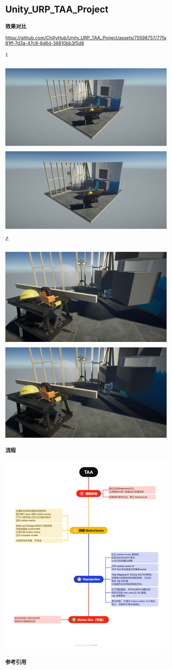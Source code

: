 # Unity_URP_TAA_Project



### 效果对比

https://github.com/ChillyHub/Unity_URP_TAA_Project/assets/75598757/77fa81ff-7d3a-47c8-8d6d-36810bb3f5d6

###### 1.

![屏幕截图 2023-09-01 221745](./README.assets/%E5%B1%8F%E5%B9%95%E6%88%AA%E5%9B%BE%202023-09-01%20221745.png)

![屏幕截图 2023-09-01 221803](./README.assets/%E5%B1%8F%E5%B9%95%E6%88%AA%E5%9B%BE%202023-09-01%20221803.png)

###### 2.

![屏幕截图 2023-09-01 221735](./README.assets/%E5%B1%8F%E5%B9%95%E6%88%AA%E5%9B%BE%202023-09-01%20221735.png)

![屏幕截图 2023-09-01 221828](./README.assets/%E5%B1%8F%E5%B9%95%E6%88%AA%E5%9B%BE%202023-09-01%20221828.png)



### 流程

![TAA](./README.assets/TAA.png)



### 参考引用

[GDC:  Temporal Reprojection Anti-Aliasing in INSIDE]: empty

[Anti-Aliasing Methods in CryENGINE 3]: http://iryoku.com/aacourse/downloads/13-Anti-Aliasing-Methods-in-CryENGINE-3.pdf

[High Quality Temporal Supersampling]: https://de45xmedrsdbp.cloudfront.net/Resources/files/TemporalAA_small-59732822.pdf

